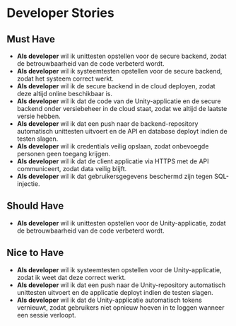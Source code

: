 # Developer Stories

## Must Have

- **Als developer** wil ik unittesten opstellen voor de secure backend, zodat de betrouwbaarheid van de code verbeterd wordt.
- **Als developer** wil ik systeemtesten opstellen voor de secure backend, zodat het systeem correct werkt.
- **Als developer** wil ik de secure backend in de cloud deployen, zodat deze altijd online beschikbaar is.
- **Als developer** wil ik dat de code van de Unity-applicatie en de secure backend onder versiebeheer in de cloud staat, zodat we altijd de laatste versie hebben.
- **Als developer** wil ik dat een push naar de backend-repository automatisch unittesten uitvoert en de API en database deployt indien de testen slagen.
- **Als developer** wil ik credentials veilig opslaan, zodat onbevoegde personen geen toegang krijgen.
- **Als developer** wil ik dat de client applicatie via HTTPS met de API communiceert, zodat data veilig blijft.
- **Als developer** wil ik dat gebruikersgegevens beschermd zijn tegen SQL-injectie.

## Should Have

- **Als developer** wil ik unittesten opstellen voor de Unity-applicatie, zodat de betrouwbaarheid van de code verbeterd wordt.

## Nice to Have

- **Als developer** wil ik systeemtesten opstellen voor de Unity-applicatie, zodat ik weet dat deze correct werkt.
- **Als developer** wil ik dat een push naar de Unity-repository automatisch unittesten uitvoert en de applicatie deployt indien de testen slagen.
- **Als developer** wil ik dat de Unity-applicatie automatisch tokens vernieuwt, zodat gebruikers niet opnieuw hoeven in te loggen wanneer een sessie verloopt.
